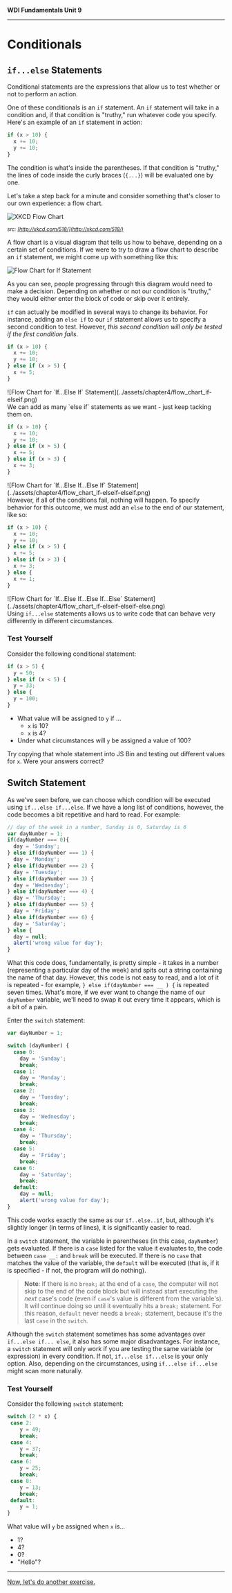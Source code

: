 **WDI Fundamentals Unit 9**

---

# Conditionals

## `if...else` Statements

Conditional statements are the expressions that allow us to test whether or not to perform an action.

One of these conditionals is an `if` statement. An `if` statement will take in a condition and, if that condition is "truthy," run whatever code you specify. Here's an example of an `if` statement in action:

```javascript
if (x > 10) {
  x += 10;
  y += 10;
}
```

The condition is what's inside the parentheses. If that condition is "truthy," the lines of code inside the curly braces (`{...}`) will be evaluated one by one.

Let's take a step back for a minute and consider something that's closer to our own experience: a flow chart.

![XKCD Flow Chart](../assets/chapter4/flow_charts.png)

*<small>src: [http://xkcd.com/518/](http://xkcd.com/518/)</small>*
<br>

A flow chart is a visual diagram that tells us how to behave, depending on a certain set of conditions. If we were to try to draw a flow chart to describe an `if` statement, we might come up with something like this:

![Flow Chart for `If` Statement](../assets/chapter4/flow_chart_if.png)
<br>

As you can see, people progressing through this diagram would need to make a decision. Depending on whether or not our condition is "truthy," they would either enter the block of code or skip over it entirely.

`if` can actually be modified in several ways to change its behavior. For instance, adding an `else if` to our `if` statement allows us to specify a second condition to test. However, *this second condition will only be tested if the first condition fails*.

```javascript
if (x > 10) {
  x += 10;
  y += 10;
} else if (x > 5) {
  x += 5;
}
```
<aside style="float: left;">![Flow Chart for `If...Else If` Statement](../assets/chapter4/flow_chart_if-elseif.png)</aside>
<br>

<p style="clear: both;">We can add as many `else if` statements as we want - just keep tacking them on.</p>

```javascript
if (x > 10) {
  x += 10;
  y += 10;
} else if (x > 5) {
  x += 5;
} else if (x > 3) {
  x += 3;
}
```
<aside style="float: left;">![Flow Chart for `If...Else If...Else If` Statement](../assets/chapter4/flow_chart_if-elseif-elseif.png)</aside>
<br>

However, if all of the conditions fail, nothing will happen. To specify behavior for this outcome, we must add an `else` to the end of our statement, like so:

```javascript
if (x > 10) {
  x += 10;
  y += 10;
} else if (x > 5) {
  x += 5;
} else if (x > 3) {
  x += 3;
} else {
  x += 1;
}
```
<aside style="float: left;">![Flow Chart for `If...Else If...Else If...Else` Statement](../assets/chapter4/flow_chart_if-elseif-elseif-else.png)</aside>
<br>

Using `if...else` statements allows us to write code that can behave very differently in different circumstances.

### Test Yourself
Consider the following conditional statement:

```javascript
if (x > 5) {
  y = 50;
} else if (x < 5) {
  y = 33;
} else {
  y = 100;
}
```

* What value will be assigned to `y` if ...
  * `x` is 10?
  * `x` is 4?
* Under what circumstances will `y` be assigned a value of 100?

Try copying that whole statement into JS Bin and testing out different values for `x`. Were your answers correct?


## Switch Statement

As we've seen before, we can choose which condition will be executed using `if...else if...else`. If we have a long list of conditions, however, the code becomes a bit repetitive and hard to read. For example:

```javascript
// day of the week in a number, Sunday is 0, Saturday is 6
var dayNumber = 1;
if(dayNumber === 0){
  day = 'Sunday';
} else if(dayNumber === 1) {
  day = 'Monday';
} else if(dayNumber === 2) {
  day = 'Tuesday';
} else if(dayNumber === 3) {
  day = 'Wednesday';
} else if(dayNumber === 4) {
  day = 'Thursday';
} else if(dayNumber === 5) {
  day = 'Friday';
} else if(dayNumber === 6) {
  day = 'Saturday';
} else {
  day = null;
  alert('wrong value for day');
}
```

What this code does, fundamentally, is pretty simple - it takes in a number (representing a particular day of the week) and spits out a string containing the name of that day. However, this code is not easy to read, and a lot of it is repeated - for example,
  `} else if(dayNumber === __ ) {`
is repeated seven times. What's more, if we ever want to change the name of our `dayNumber` variable, we'll need to swap it out every time it appears, which is a bit of a pain.

Enter the `switch` statement:

```javascript
var dayNumber = 1;

switch (dayNumber) {
  case 0:
    day = 'Sunday';
    break;
  case 1:
    day = 'Monday';
    break;
  case 2:
    day = 'Tuesday';
    break;
  case 3:
    day = 'Wednesday';
    break;
  case 4:
    day = 'Thursday';
    break;
  case 5:
    day = 'Friday';
    break;
  case 6:
    day = 'Saturday';
    break;
  default:
    day = null;
    alert('wrong value for day');
}
```
This code works exactly the same as our `if..else..if`, but, although it's slightly longer (in terms of lines), it is significantly easier to read.

In a `switch` statement, the variable in parentheses (in this case, `dayNumber`) gets evaluated. If there is a `case` listed for the value it evaluates to, the code between `case __:` and `break` will be executed. If there is no `case` that matches the value of the variable, the `default` will be executed (that is, if it is specified - if not, the program will do nothing).

> **Note**: If there is no `break;` at the end of a `case`, the computer will not skip to the end of the code block but will instead start executing the *next* case's code (even if `case`'s value is different from the variable's). It will continue doing so until it eventually hits a `break;` statement. For this reason, `default` never needs a `break;` statement, because it's the last `case` in the `switch`.

Although the `switch` statement sometimes has some advantages over `if...else if... else`, it also has some major disadvantages. For instance, a `switch` statement will only work if you are testing the same variable (or expression) in every condition. If not, `if...else if...else` is your only option. Also, depending on the circumstances, using `if...else if...else` might scan more naturally.

### Test Yourself
Consider the following `switch` statement:

```javascript
switch (2 * x) {
 case 2:
    y = 49;
    break;
 case 4:
    y = 37;
    break;
 case 6:
    y = 25;
    break;
 case 8:
    y = 13;
    break;
 default:
    y = 1;
}
```

What value will `y` be assigned when `x` is...
* 1?
* 4?
* 0?
* "Hello"?

---

[Now, let's do another exercise.](04_exercise.md)
